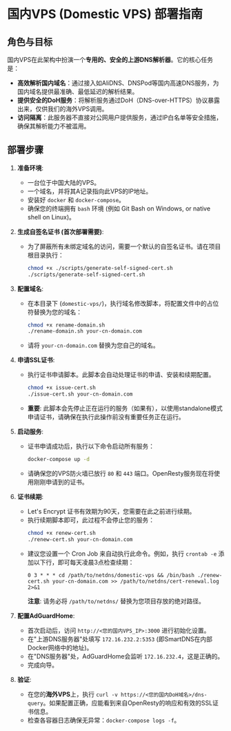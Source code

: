 # 国内VPS (Domestic VPS) 部署指南

## 角色与目标

国内VPS在此架构中扮演一个**专用的、安全的上游DNS解析器**。它的核心任务是：

-   **高效解析国内域名**：通过接入如AliDNS、DNSPod等国内高速DNS服务，为国内域名提供最准确、最低延迟的解析结果。
-   **提供安全的DoH服务**：将解析服务通过DoH（DNS-over-HTTPS）协议暴露出来，仅供我们的海外VPS调用。
-   **访问隔离**：此服务器不直接对公网用户提供服务，通过IP白名单等安全措施，确保其解析能力不被滥用。

## 部署步骤

1.  **准备环境**:
    *   一台位于中国大陆的VPS。
    *   一个域名，并将其A记录指向此VPS的IP地址。
    *   安装好 `docker` 和 `docker-compose`。
    *   确保您的终端拥有 `bash` 环境 (例如 Git Bash on Windows, or native shell on Linux)。

2.  **生成自签名证书 (首次部署需要)**:
    *   为了屏蔽所有未绑定域名的访问，需要一个默认的自签名证书。请在项目根目录执行：
        ```bash
        chmod +x ./scripts/generate-self-signed-cert.sh
        ./scripts/generate-self-signed-cert.sh
        ```

3.  **配置域名**:
    *   在本目录下 (`domestic-vps/`)，执行域名修改脚本，将配置文件中的占位符替换为您的域名：
        ```bash
        chmod +x rename-domain.sh
        ./rename-domain.sh your-cn-domain.com
        ```
    *   请将 `your-cn-domain.com` 替换为您自己的域名。

4.  **申请SSL证书**:
    *   执行证书申请脚本。此脚本会自动处理证书的申请、安装和续期配置。
        ```bash
        chmod +x issue-cert.sh
        ./issue-cert.sh your-cn-domain.com
        ```
    *   **重要**: 此脚本会先停止正在运行的服务（如果有），以使用standalone模式申请证书，请确保在执行此操作前没有重要任务正在运行。

5.  **启动服务**:
    *   证书申请成功后，执行以下命令启动所有服务：
        ```bash
        docker-compose up -d
        ```
    *   请确保您的VPS防火墙已放行 `80` 和 `443` 端口。OpenResty服务现在将使用刚刚申请到的证书。

6.  **证书续期**:
    *   Let's Encrypt 证书有效期为90天，您需要在此之前进行续期。
    *   执行续期脚本即可，此过程不会停止您的服务：
        ```bash
        chmod +x renew-cert.sh
        ./renew-cert.sh your-cn-domain.com
        ```
    *   建议您设置一个 Cron Job 来自动执行此命令。例如，执行 `crontab -e` 添加以下行，即可每天凌晨3点检查续期：
        ```cron
        0 3 * * * cd /path/to/netdns/domestic-vps && /bin/bash ./renew-cert.sh your-cn-domain.com >> /path/to/netdns/cert-renewal.log 2>&1
        ```
        **注意**: 请务必将 `/path/to/netdns/` 替换为您项目存放的绝对路径。

7.  **配置AdGuardHome**:
    *   首次启动后，访问 `http://<您的国内VPS_IP>:3000` 进行初始化设置。
    *   在"上游DNS服务器"处填写 `172.16.232.2:5353` (即SmartDNS在内部Docker网络中的地址)。
    *   在"DNS服务器"处，AdGuardHome会监听 `172.16.232.4`，这是正确的。
    *   完成向导。

8.  **验证**:
    *   在您的**海外VPS**上，执行 `curl -v https://<您的国内DoH域名>/dns-query`。如果配置正确，应能看到来自OpenResty的响应和有效的SSL证书信息。
    *   检查各容器日志确保无异常：`docker-compose logs -f`。 